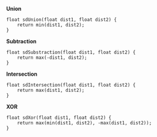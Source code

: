 **Union**

```
float sdUnion(float dist1, float dist2) {
	return min(dist1, dist2);
}
```

**Subtraction**

```
float sdSubstraction(float dist1, float dist2) {
	return max(-dist1, dist2);
}
```

**Intersection**

```
float sdIntersection(float dist1, float dist2) {
	return max(dist1, dist2);
}
```

**XOR**

```
float sdXor(float dist1, float dist2) {
	return max(min(dist1, dist2), -max(dist1, dist2));
}
```


